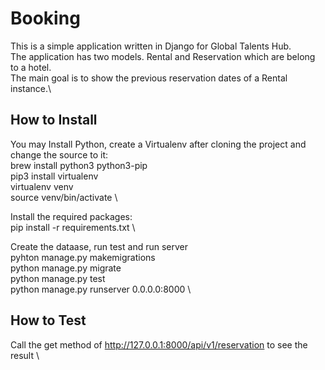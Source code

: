 # Booking

This is a simple application written in Django for Global Talents Hub.\
The application has two models. Rental and Reservation which are belong to a hotel.\
The main goal is to show the previous reservation dates of a Rental instance.\

## How to Install

You may Install Python, create a Virtualenv after cloning the project and change the source to it:\
brew install python3 python3-pip \
pip3 install virtualenv \
virtualenv venv \
source venv/bin/activate \

Install the required packages: \
pip install -r requirements.txt \

Create the dataase, run test and run server \
pyhton manage.py makemigrations \
python manage.py migrate \
python manage.py test \
python manage.py runserver 0.0.0.0:8000 \

## How to Test
Call the get method of http://127.0.0.1:8000/api/v1/reservation to see the result \
